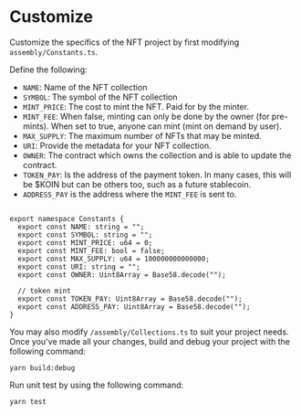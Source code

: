 # Customize 

Customize the specifics of the NFT project by first modifying `assembly/Constants.ts`. 

Define the following:

- `NAME`: Name of the NFT collection
- `SYMBOL`: The symbol of the NFT collection
- `MINT_PRICE`: The cost to mint the NFT. Paid for by the minter.
- `MINT_FEE`: When false, minting can only be done by the owner (for pre-mints). When set to true, anyone can mint (mint on demand by user).
- `MAX_SUPPLY`: The maximum number of NFTs that may be minted.
- `URI`: Provide the metadata for your NFT collection.
- `OWNER`: The contract which owns the collection and is able to update the contract.
- `TOKEN_PAY`: Is the address of the payment token. In many cases, this will be $KOIN but can be others too, such as a future stablecoin.
- `ADDRESS_PAY` is the address where the `MINT_FEE` is sent to.

```import { Base58 } from "@koinos/sdk-as";

export namespace Constants {
  export const NAME: string = "";
  export const SYMBOL: string = "";
  export const MINT_PRICE: u64 = 0;
  export const MINT_FEE: bool = false;
  export const MAX_SUPPLY: u64 = 100000000000000;
  export const URI: string = "";
  export const OWNER: Uint8Array = Base58.decode("");

  // token mint
  export const TOKEN_PAY: Uint8Array = Base58.decode("");
  export const ADDRESS_PAY: Uint8Array = Base58.decode("");
}
```
You may also modify `/assembly/Collections.ts` to suit your project needs. Once you've made all your changes, build and debug your project with the following command:

```
yarn build:debug
```

Run unit test by using the following command:

```
yarn test
```

